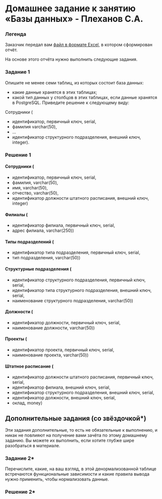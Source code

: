 # Домашнее задание к занятию «Базы данных» - Плеханов С.А.
### Легенда
 
 Заказчик передал вам [файл в формате Excel](https://github.com/netology-code/sdb-homeworks/blob/main/resources/hw-12-1.xlsx), в котором сформирован отчёт. 
 
 На основе этого отчёта нужно выполнить следующие задания.
 
 ### Задание 1
 
 Опишите не менее семи таблиц, из которых состоит база данных:
 
 - какие данные хранятся в этих таблицах;
 - какой тип данных у столбцов в этих таблицах, если данные хранятся в PostgreSQL.
 Приведите решение к следующему виду:
 
 Сотрудники (
 
 - идентификатор, первичный ключ, serial,
 - фамилия varchar(50),
 - ...
 - идентификатор структурного подразделения, внешний ключ, integer).

### Решение 1

 #### Сотрудники (
- идентификатор, первичный ключ, serial,
- фамилия, varchar(50),
- имя, varchar(50),
- отчество, varchar(50),
- идентификатор должности штатного расписания, внешний ключ, integer)
#### Филиалы (
- идентификатор филиала, первичный ключ, serial,
- адрес филиала, varchar(250))

#### Типы подразделений (
- идентификатор типа подразделения, первичный ключ, serial,
- тип подразделения, varchar(50))

#### Структурные подразделения (
- идентификатор структурного подразделения, первичный ключ, serial,
- идентификатор типа структурного подразделения, внешний ключ, serial,
- наименование структурного подразделения, varchar(50))
#### Должности (
- идентификатор должности, первичный ключ, serial,
- наименование должности, varchar(50))
#### Проекты (
- идентификатор проекта, первичный ключ, serial,
- наименование проекта, varchar(50))

#### Штатное расписание (
- идентификатор должности штатного расписания, первичный ключ, serial,
- идентификатор филиала, внешний ключ, serial,
- идентификатор структурного подразделения, внешний ключ, serial,
- идентификатор должности, внешний ключ, serial,
- оклад, money)

  
 ## Дополнительные задания (со звёздочкой*)
 Эти задания дополнительные, то есть не обязательные к выполнению, и никак не повлияют на получение вами зачёта по этому домашнему заданию. Вы можете их выполнить, если хотите глубже шире разобраться в материале.
 
 
 ### Задание 2*
 
 Перечислите, какие, на ваш взгляд, в этой денормализованной таблице встречаются функциональные зависимости и какие правила вывода нужно применить, чтобы нормализовать данные.

 ### Решение 2*

 
